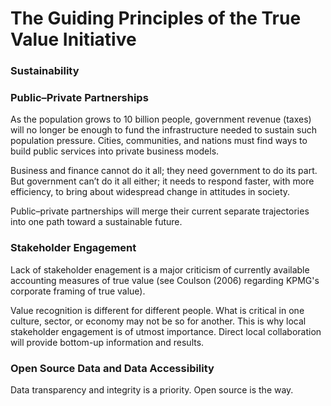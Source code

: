 # The Guiding Principles of the True Value Initiative

### Sustainability


### Public–Private Partnerships

As the population grows to 10 billion people, government revenue (taxes) will no longer be enough to fund the infrastructure needed to sustain such population pressure. Cities, communities, and nations must find ways to build public services into private business models. 

Business and finance cannot do it all; they need government to do its part. But government can’t do it all either; it needs to respond faster, with more efficiency, to bring about widespread change in attitudes in society.

Public–private partnerships will merge their current separate trajectories into one path toward a sustainable future.

### Stakeholder Engagement
Lack of stakeholder enagement is a major criticism of currently available accounting measures of true value (see Coulson (2006) regarding KPMG's corporate framing of true value).

Value recognition is different for different people. What is critical in one culture, sector, or economy may not be so for another. This is why local stakeholder engagement is of utmost importance. Direct local collaboration will provide bottom-up information and results.

### Open Source Data and Data Accessibility
Data transparency and integrity is a priority. Open source is the way.
